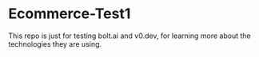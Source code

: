 # Ecommerce-Test1

This repo is just for testing bolt.ai and v0.dev, for learning more about the technologies they are using.
